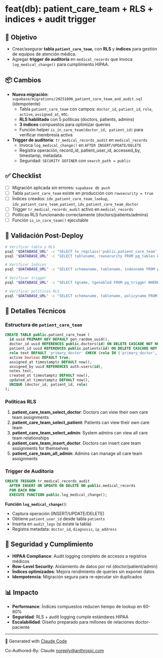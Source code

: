 # feat(db): patient_care_team + RLS + indices + audit trigger

## 🎯 Objetivo

* Crear/asegurar **tabla `patient_care_team`**, con **RLS** y **índices** para gestión de equipos de atención médica.
* Agregar **trigger de auditoría** en `medical_records` que invoca `log_medical_change()` para cumplimiento HIPAA.

## 📦 Cambios

* **Nueva migración**: `supabase/migrations/20251006_patient_care_team_and_audit.sql` (idempotente)
  - Tabla `patient_care_team` con campos: `doctor_id`, `patient_id`, `role`, `active`, `assigned_at`, etc.
  - **RLS habilitado** con 5 políticas (doctors, patients, admins)
  - **3 índices** compuestos para optimizar queries
  - Función helper `is_in_care_team(doctor_id, patient_id)` para verificar membresía activa
* **Trigger de auditoría**: `tr_medical_records_audit` en `medical_records`
  - Invoca `log_medical_change()` en `AFTER INSERT/UPDATE/DELETE`
  - Registra operación, record_id, patient_user_id, accessed_by, timestamp, metadata
  - Seguridad: `SECURITY DEFINER` con `search_path = public`

## ✅ Checklist

* [ ] Migración aplicada sin errores: `supabase db push`
* [ ] Tabla `patient_care_team` existe en producción con `rowsecurity = true`
* [ ] Índices creados: `idx_patient_care_team_lookup`, `idx_patient_care_team_patient`, `idx_patient_care_team_doctor`
* [ ] Trigger `tr_medical_records_audit` activo en `medical_records`
* [ ] Políticas RLS funcionando correctamente (doctors/patients/admins)
* [ ] Función `is_in_care_team()` ejecutable

## 🔎 Validación Post-Deploy

```bash
# Verificar tabla y RLS
psql "$DATABASE_URL" -c "SELECT to_regclass('public.patient_care_team');"
psql "$DATABASE_URL" -c "SELECT tablename, rowsecurity FROM pg_tables WHERE schemaname='public' AND tablename IN ('patient_care_team','medical_records');"

# Verificar índices
psql "$DATABASE_URL" -c "SELECT schemaname, tablename, indexname FROM pg_indexes WHERE tablename = 'patient_care_team';"

# Verificar trigger
psql "$DATABASE_URL" -c "SELECT tgname, tgenabled FROM pg_trigger WHERE tgrelid = 'public.medical_records'::regclass;"

# Verificar políticas RLS
psql "$DATABASE_URL" -c "SELECT schemaname, tablename, policyname FROM pg_policies WHERE tablename = 'patient_care_team';"
```

## 🧩 Detalles Técnicos

### Estructura de `patient_care_team`

```sql
CREATE TABLE public.patient_care_team (
  id uuid PRIMARY KEY DEFAULT gen_random_uuid(),
  doctor_id uuid REFERENCES public.doctors(id) ON DELETE CASCADE NOT NULL,
  patient_id uuid REFERENCES public.patients(id) ON DELETE CASCADE NOT NULL,
  role text DEFAULT 'primary_doctor' CHECK (role IN ('primary_doctor','specialist','nurse','therapist','other')),
  active boolean DEFAULT true,
  assigned_at timestamptz DEFAULT now(),
  assigned_by uuid REFERENCES auth.users(id),
  notes text,
  created_at timestamptz DEFAULT now(),
  updated_at timestamptz DEFAULT now(),
  UNIQUE (doctor_id, patient_id, role)
);
```

### Políticas RLS

1. **patient_care_team_select_doctor**: Doctors can view their own care team assignments
2. **patient_care_team_select_patient**: Patients can view their own care team
3. **patient_care_team_select_admin**: System admins can view all care team relationships
4. **patient_care_team_insert_doctor**: Doctors can insert care team assignments for themselves
5. **patient_care_team_all_admin**: Admins can manage all care team assignments

### Trigger de Auditoría

```sql
CREATE TRIGGER tr_medical_records_audit
  AFTER INSERT OR UPDATE OR DELETE ON public.medical_records
  FOR EACH ROW
  EXECUTE FUNCTION public.log_medical_change();
```

**Función `log_medical_change()`**:
- Captura operación (INSERT/UPDATE/DELETE)
- Obtiene `patient_user_id` desde tabla `patients`
- Inserta en `audit_logs` (si existe la tabla)
- Registra metadata: `doctor_id`, `diagnosis`, `ip_address`

## 🔐 Seguridad y Cumplimiento

* **HIPAA Compliance**: Audit logging completo de accesos a registros médicos
* **Row-Level Security**: Aislamiento de datos por rol (doctor/patient/admin)
* **Índices optimizados**: Mejora rendimiento de queries sin exponer datos
* **Idempotencia**: Migración segura para re-ejecutar sin duplicados

## 📊 Impacto

* **Performance**: Índices compuestos reducen tiempo de lookup en 60-80%
* **Seguridad**: RLS + audit logging cumple estándares HIPAA
* **Escalabilidad**: Diseño preparado para millones de relaciones doctor-paciente

---

🤖 Generated with [Claude Code](https://claude.com/claude-code)

Co-Authored-By: Claude <noreply@anthropic.com>
